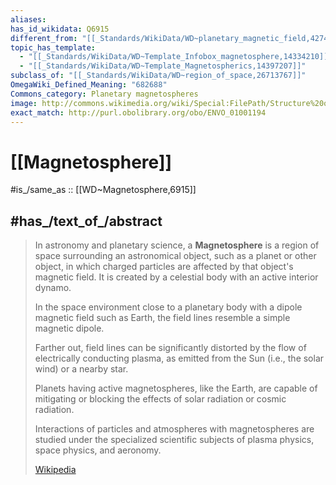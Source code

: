 ```yaml
---
aliases:
has_id_wikidata: Q6915
different_from: "[[_Standards/WikiData/WD~planetary_magnetic_field,4274059]]"
topic_has_template:
  - "[[_Standards/WikiData/WD~Template_Infobox_magnetosphere,14334210]]"
  - "[[_Standards/WikiData/WD~Template_Magnetospherics,14397207]]"
subclass_of: "[[_Standards/WikiData/WD~region_of_space,26713767]]"
OmegaWiki_Defined_Meaning: "682688"
Commons_category: Planetary magnetospheres
image: http://commons.wikimedia.org/wiki/Special:FilePath/Structure%20of%20the%20magnetosphere%20LanguageSwitch.svg
exact_match: http://purl.obolibrary.org/obo/ENVO_01001194
---
```


# [[Magnetosphere]] 

#is_/same_as :: [[WD~Magnetosphere,6915]] 

## #has_/text_of_/abstract 

> In astronomy and planetary science, a **Magnetosphere** is a region of space 
> surrounding an astronomical object, such as a planet or other object, 
> in which charged particles are affected by that object's magnetic field. 
> It is created by a celestial body with an active interior dynamo. 
>
> In the space environment close to a planetary body with a dipole magnetic field such as Earth, 
> the field lines resemble a simple magnetic dipole. 
> 
> Farther out, field lines can be significantly distorted by the flow of electrically conducting plasma, 
> as emitted from the Sun (i.e., the solar wind) or a nearby star. 
> 
> Planets having active magnetospheres, like the Earth, 
> are capable of mitigating or blocking the effects of solar radiation or cosmic radiation. 
> 
> Interactions of particles and atmospheres with magnetospheres 
> are studied under the specialized scientific subjects of plasma physics, space physics, and aeronomy.
>
> [Wikipedia](https://en.wikipedia.org/wiki/Magnetosphere) 

